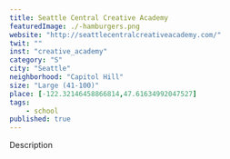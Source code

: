 ```yaml
---
title: Seattle Central Creative Academy
featuredImage: ./-hamburgers.png
website: "http://seattlecentralcreativeacademy.com/"
twit: ""
inst: "creative_academy"
category: "S"
city: "Seattle"
neighborhood: "Capitol Hill"
size: "Large (41-100)"
place: [-122.32146458866814,47.61634992047527]
tags:
    - school
published: true
---
```


Description
